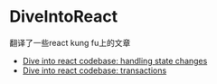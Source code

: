 # DiveIntoReact
翻译了一些react kung fu上的文章

- [Dive into react codebase: handling state changes](https://github.com/gnz-b/DiveIntoReact/blob/master/dive-into-react-codebase-handling-state-changes.md)
-  [Dive into react codebase: transactions](https://github.com/gnz-b/DiveIntoReact/blob/master/dive-into-react-codebase-transactions.md)
